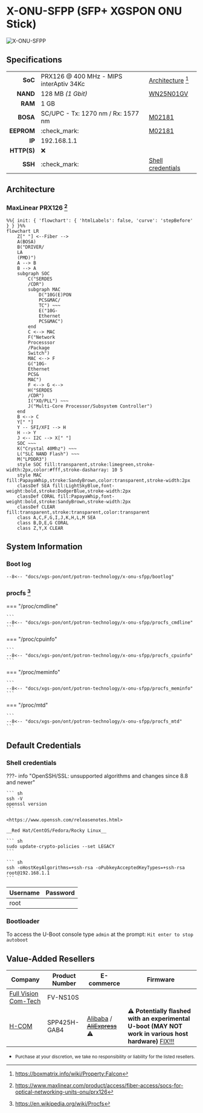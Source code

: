 # X-ONU-SFPP (SFP+ XGSPON ONU Stick)

![X-ONU-SFPP](x-onu-sfpp/x-onu-sfpp.webp)

## Specifications

|             |                                         |                     |
| ----------: | --------------------------------------- | ------------------- |
| __SoC__     | PRX126 @ 400 MHz - MIPS interAptiv 34Kc | [Architecture] [^4] |
| __NAND__    | 128 MB *(1 Gbit)*                       | [WN25N01GV]         |
| __RAM__     | 1 GB                                    |                     |
| __BOSA__    | SC/UPC - Tx: 1270 nm / Rx: 1577 nm      | [M02181]            |
| __EEPROM__  | :check_mark:                            | [M02181]            |
| __IP__      | 192.168.1.1                             |                     |
| __HTTP(S)__ | :x:                                     |                     |
| __SSH__     | :check_mark:                            | [Shell credentials] |

 [Architecture]: #architecture
 [WN25N01GV]: https://www.winbond.com/hq/product/code-storage-flash-memory/qspinand-flash/?__locale=en&partNo=W25N01GV 
 [M02181]: https://www.macom.com/products/product-detail/MALD-02181
 [Shell credentials]: #shell-credentials

## Architecture

### MaxLinear PRX126 [^2]

``` mermaid
%%{ init: { 'flowchart': { 'htmlLabels': false, 'curve': 'stepBefore' } } }%%
flowchart LR
    Z[" "] <--Fiber -->
    A(BOSA)
    B("DRIVER/
    LA
    (PMD)")
    A --> B
    B --> A
    subgraph SOC
        C("SERDES
        /CDR")
        subgraph MAC
            D("10G(E)PON
            PCS&MAC/
            TC") ~~~
            E("10G-
            Ethernet
            PCS&MAC")
        end
        C <--> MAC
        F("Network
        Processsor
        /Package
        Switch")
        MAC <--> F
        G("10G-
        Ethernet
        PCS&
        MAC")
        F <--> G <-->
        H("SERDES
        /CDR")
        I("XO/PLL") ~~~
        J("Multi-Core Processor/Subsystem Controller")
    end
    B <--> C
    Y[" "]
    Y -- SFI/XFI --> H
    H --> Y
    J <-- I2C --> X[" "]
    SOC ~~~
    K("Crystal 40Mhz") ~~~
    L("SLC NAND Flash") ~~~
    M("LPDDR3")
    style SOC fill:transparent,stroke:limegreen,stroke-width:2px,color:#fff,stroke-dasharray: 10 5
    style MAC fill:PapayaWhip,stroke:SandyBrown,color:transparent,stroke-width:2px
    classDef SEA fill:LightSkyBlue,font-weight:bold,stroke:DodgerBlue,stroke-width:2px
    classDef CORAL fill:PapayaWhip,font-weight:bold,stroke:SandyBrown,stroke-width:2px
    classDef CLEAR fill:transparent,stroke:transparent,color:transparent
    class A,C,F,G,I,J,K,H,L,M SEA
    class B,D,E,G CORAL
    class Z,Y,X CLEAR
```

## System Information

### Boot log

```
--8<-- "docs/xgs-pon/ont/potron-technology/x-onu-sfpp/bootlog"
```

### procfs [^3]

=== "/proc/cmdline"


    ```
    --8<-- "docs/xgs-pon/ont/potron-technology/x-onu-sfpp/procfs_cmdline"
    ```

=== "/proc/cpuinfo"


    ```
    --8<-- "docs/xgs-pon/ont/potron-technology/x-onu-sfpp/procfs_cpuinfo"
    ```

=== "/proc/meminfo"


    ```
    --8<-- "docs/xgs-pon/ont/potron-technology/x-onu-sfpp/procfs_meminfo"
    ```

=== "/proc/mtd"


    ```
    --8<-- "docs/xgs-pon/ont/potron-technology/x-onu-sfpp/procfs_mtd"
    ```

## Default Credentials

### Shell credentials

???- info "OpenSSH/SSL: unsupported algorithms and changes since 8.8 and newer"

    ``` sh
    ssh -V
    openssl version
    ```

    <https://www.openssh.com/releasenotes.html>

    __Red Hat/CentOS/Fedora/Rocky Linux__

    ``` sh
    sudo update-crypto-policies --set LEGACY
    ```

    ``` sh
    ssh -oHostKeyAlgorithms=+ssh-rsa -oPubkeyAcceptedKeyTypes=+ssh-rsa root@192.168.1.1
    ```

| Username | Password |
| -------- | -------- |
| root     |          |

### Bootloader

To access the U-Boot console type `admin` at the prompt: `Hit enter to stop autoboot`

## Value-Added Resellers

| Company                                             | Product Number    | E-commerce            | Firmware |
| --------------------------------------------------- | ----------------- | --------------------- | -------- |
| [Full Vision Com-Tech](https://fullvisiontech.com/) | FV-NS10S          |                       |          |
| [H-COM](https://www.zhaoyongoptics.com/)            | SPP425H-GAB4      | [Alibaba](https://www.alibaba.com/product-detail/XGS-PON-ONU-SFP-Stick-with_1601261149622.html) / [~~AliExpress~~](https://www.aliexpress.com/item/1005007856556526.html) :warning: | __:warning: Potentially flashed with an experimental U-boot (MAY NOT work in various host hardware)__ [FIX!!!] |

[FIX!!!]: spp425h-gab4-uboot.md

* <small>Purchase at your discretion, we take no responsibility or liability for the listed resellers.</small>

[^1]: <https://www.potrontec.com/index/index/list/cat_id/2.html#11-83>
[^2]: <https://www.maxlinear.com/product/access/fiber-access/socs-for-optical-networking-units-onu/prx126>
[^3]: <https://en.wikipedia.org/wiki/Procfs>
[^4]: <https://boxmatrix.info/wiki/Property:Falcon>
